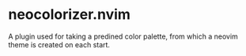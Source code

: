 # neocolorizer.nvim
A plugin used for taking a predined color palette, from which a neovim theme is created on each start.
